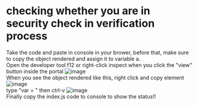 # checking whether you are in security check in verification process

Take the code and paste in console in your brower, before that, make sure to copy the object rendered and assign it to variable a.\
Open the developer tool f12 or right-click inspect when you click the "view" button inside the portal
![image](https://github.com/tomwuchenhe/Checking-Security-Check/assets/123397789/16ede6cb-ffac-4d1f-956a-a42df4931ad5)\
When you see the object rendered like this, right click and copy element
![image](https://github.com/tomwuchenhe/Checking-Security-Check/assets/123397789/685e5588-ae3e-441e-a43c-fed6c2e78a03)\
type "var = " then ctrl-v 
![image](https://github.com/tomwuchenhe/Checking-Security-Check/assets/123397789/938a29d2-be8c-43e9-a4ad-b1cc84d30660)\
Finally copy the index.js code to console to show the status!!
